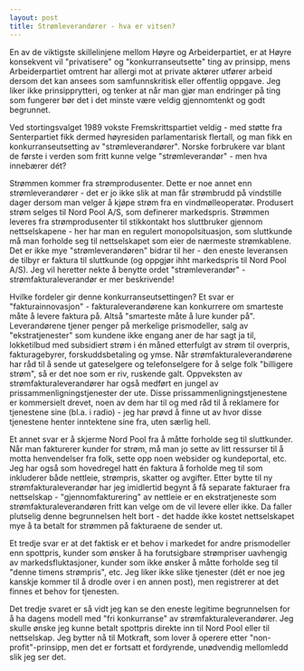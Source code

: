 ```yaml
---
layout: post
title: Strømleverandører - hva er vitsen?
---
```


En av de viktigste skillelinjene mellom Høyre og Arbeiderpartiet, er at Høyre konsekvent vil "privatisere" og "konkurranseutsette" ting av prinsipp, mens Arbeiderpartiet omtrent har allergi mot at private aktører utfører arbeid dersom det kan ansees som samfunnskritisk eller offentlig oppgave.  Jeg liker ikke prinsipprytteri, og tenker at når man gjør man endringer på ting som fungerer bør det i det minste være veldig gjennomtenkt og godt begrunnet.

Ved stortingsvalget 1989 vokste Fremskrittspartiet veldig - med støtte fra Senterpartiet fikk dermed høyresiden parlamentarisk flertall, og man fikk en konkurranseutsetting av "strømleverandører".  Norske forbrukere var blant de første i verden som fritt kunne velge "strømleverandør" - men hva innebærer dét?

Strømmen kommer fra strømprodusenter.  Dette er noe annet enn strømleverandører - det er jo ikke slik at man får strømbrudd på vindstille dager dersom man velger å kjøpe strøm fra en vindmølleoperatør.  Produsert strøm selges til Nord Pool A/S, som definerer markedspris.  Strømmen leveres fra strømprodusenter til stikkontakt hos sluttbruker gjennom nettselskapene - her har man en regulert monopolsituasjon, som sluttkunde må man forholde seg til nettselskapet som eier de nærmeste strømkablene.  Det er ikke mye "strømleverandøren" bidrar til her - den eneste leveransen de tilbyr er faktura til sluttkunde (og oppgjør ihht markedspris til Nord Pool A/S).  Jeg vil heretter nekte å benytte ordet "strømleverandør" - strømfakturaleverandør er mer beskrivende!

Hvilke fordeler gir denne konkurranseutsettingen?  Et svar er "fakturainnovasjon" - fakturaleverandørene kan konkurrere om smarteste måte å levere faktura på.  Altså "smarteste måte å lure kunder på".  Leverandørene tjener penger på merkelige prismodeller, salg av "ekstratjenester" som kundene ikke engang aner de har sagt ja til, lokketilbud med subsidiert strøm i én måned etterfulgt av strøm til overpris, fakturagebyrer, forskuddsbetaling og ymse.  Når strømfakturaleverandørene har råd til å sende ut gateselgere og telefonselgere for å selge folk "billigere strøm", så er det noe som er riv, ruskende galt.  Oppveksten av strømfakturaleverandører har også medført en jungel av prissammenligningstjenester der ute.  Disse prissammenligningstjenestene er kommersielt drevet, noen av dem har til og med råd til å reklamere for tjenestene sine (bl.a. i radio) - jeg har prøvd å finne ut av hvor disse tjenestene henter inntektene sine fra, uten særlig hell.

Et annet svar er å skjerme Nord Pool fra å måtte forholde seg til sluttkunder.  Når man fakturerer kunder for strøm, må man jo sette av litt ressurser til å motta henvendelser fra folk, sette opp noen websider og kundeportal, etc.  Jeg har også som hovedregel hatt én faktura å forholde meg til som inkluderer både nettleie, strømpris, skatter og avgifter.  Etter bytte til ny strømfakturaleverandør har jeg imidlertid begynt å få separate fakturaer fra nettselskap - "gjennomfakturering" av nettleie er en ekstratjeneste som strømfakturaleverandøren fritt kan velge om de vil levere eller ikke.  Da faller plutselig denne begrunnelsen helt bort - det hadde ikke kostet nettselskapet mye å ta betalt for strømmen på fakturaene de sender ut.

Et tredje svar er at det faktisk er et behov i markedet for andre prismodeller enn spottpris, kunder som ønsker å ha forutsigbare strømpriser uavhengig av markedsfluktasjoner, kunder som ikke ønsker å måtte forholde seg til "denne timens strømpris", etc.  Jeg liker ikke slike tjenester (dét er noe jeg kanskje kommer til å drodle over i en annen post), men registrerer at det finnes et behov for tjenesten.

Det tredje svaret er så vidt jeg kan se den eneste legitime begrunnelsen for å ha dagens modell med "fri konkurranse" av strømfakturaleverandører.  Jeg skulle ønske jeg kunne betalt spottpris direkte inn til Nord Pool eller til nettselskap.  Jeg bytter nå til Motkraft, som lover å operere etter "non-profit"-prinsipp, men det er fortsatt et fordyrende, unødvendig mellomledd slik jeg ser det.
